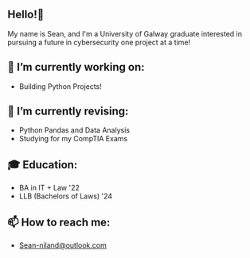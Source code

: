 ## Hello!👋

My name is Sean, and I'm a University of Galway graduate interested in pursuing a future in cybersecurity one project at a time!

## 🔭 I’m currently working on:
-   Building Python Projects!
   
## 🌱 I’m currently revising:
-   Python Pandas and Data Analysis
-   Studying for my CompTIA Exams

## 🎓 Education:
-   BA in IT + Law '22
-   LLB (Bachelors of Laws) '24

## 📫 How to reach me:
-   Sean-niland@outlook.com

 
<!--
**Sean-PN/Sean-PN** is a ✨ _special_ ✨ repository because its `README.md` (this file) appears on your GitHub profile.

Here are some ideas to get you started:

- 🔭 I’m currently working on ...
- 🌱 I’m currently learning ...
- 👯 I’m looking to collaborate on ...
- 🤔 I’m looking for help with ...
- 💬 Ask me about ...
- 📫 How to reach me: ...
- 😄 Pronouns: ...
- ⚡ Fun fact: ...
-->
